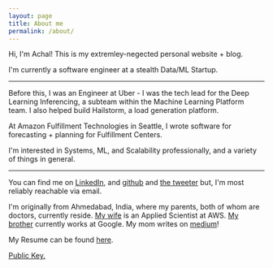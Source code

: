 ```yaml
---
layout: page
title: About me
permalink: /about/
---
```


Hi, I'm Achal! This is my extremley-negected personal website + blog.

I'm currently a software engineer at a stealth Data/ML Startup. 

---


Before this, I was an Engineer at Uber - I was the tech lead for the Deep Learning Inferencing, a subteam within the Machine Learning Platform team. I also helped build Hailstorm, a load generation platform.

At Amazon Fulfillment Technologies in Seattle, I wrote software for forecasting + planning for Fulfillment Centers. 

I'm interested in Systems, ML, and Scalability professionally, and a variety of things in general.

---


You can find me on [LinkedIn](https://www.linkedin.com/in/achalnshah/), and [github](https://github.com/achals) and [the tweeter](https://twitter.com/achalsdotcom) but, I'm most reliably reachable via email.

I'm originally from Ahmedabad, India, where my parents, both of whom are doctors, currently reside. [My wife](https://www.linkedin.com/in/rishitaa/) is an Applied Scientist at AWS. [My brother](http://www.linkedin.com/in/rushinnshah) currently works at Google. My mom writes on [medium](https://medium.com/@ashashah55)!

My Resume can be found [here](/resume.pdf).

[Public Key.](https://keybase.io/achals/key.asc)
